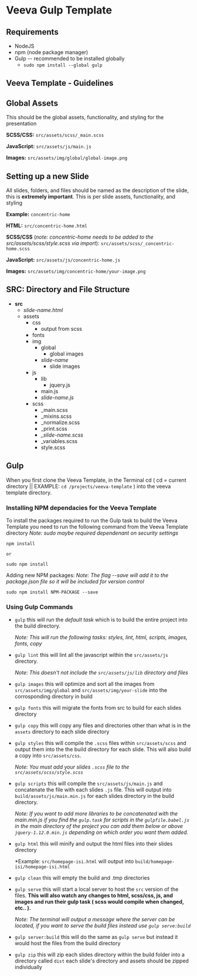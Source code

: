 # Veeva Gulp Template

## Requirements 

  * NodeJS
  * npm (node package manager)
  * Gulp -- recommended to be installed globally
    * `sudo npm install --global gulp`

## Veeva Template - Guidelines

## Global Assets
  
  This should be the global assets, functionality, and styling for the presentation

  **SCSS/CSS:**
  `src/assets/scss/_main.scss`

  **JavaScript:**
  `src/assets/js/main.js`

  **Images:**
  `src/assets/img/global/global-image.png`

## Setting up a new Slide
  
  All slides, folders, and files should be named as the description of the slide, this is **extremely important**.
  This is per slide assets, functionality, and styling

  **Example:** `concentric-home`

  **HTML:**
  `src/concentric-home.html`

  **SCSS/CSS** (*note: concentric-home needs to be added to the src/assets/scss/style.scss via import*):
  `src/assets/scss/_concentric-home.scss`

  **JavaScript:**
  `src/assets/js/concentric-home.js`

  **Images:**
  `src/assets/img/concentric-home/your-image.png`


## SRC: Directory and File Structure

  * **src**
    * *slide-name.html*
    * assets
        * css
            * output from scss
        * fonts
        * img
            * global
                * global images
            * *slide-name*
                * slide images
        * js
            * lib 
                * jquery.js
            * main.js
            * *slide-name.js*
        * scss
            * _main.scss
            * _mixins.scss
            * _normalize.scss
            * _print.scss
            * *_slide-name.scss*
            * _variables.scss
            * style.scss

## Gulp

  When you first clone the Veeva Template, in the Terminal cd ( cd = current directory || EXAMPLE: `cd /projects/veeva-template` ) into the veeva template directory. 

### Installing NPM dependacies for the Veeva Template

  To install the packages required to run the Gulp task to build the Veeva Template you need to run the following command from the Veeva Template directory
  *Note: sudo maybe required dependenant on security settings*    

    npm install

    or 

    sudo npm install

  Adding new NPM packages:
  *Note: The flag --save will add it to the package.json file so it will be included for version control*

    sudo npm install NPM-PACKAGE --save

### Using Gulp Commands
  
  - `gulp` this will run the *default task* which is to build the entire project into the build directory.

    *Note: This will run the following tasks: styles, lint, html, scripts, images, fonts, copy*

  - `gulp lint` this will lint all the javascript within the `src/assets/js` directory. 

    *Note: This doesn't not include the `src/assets/js/lib` directory and files*

  - `gulp images` this will optimize and sort all the images from `src/assets/img/global` and `src/assets/img/your-slide` into the corrosponding directory in build

  - `gulp fonts` this will migrate the fonts from src to build for each slides directory

  - `gulp copy` this will copy any files and directories other than what is in the `assets` directory to each slide directory

  - `gulp styles` this will compile the `.scss` files within `src/assets/scss` and output them into the the build directory for each slide. This will also build a copy into `src/assets/css`. 

    *Note: You must add your slides `.scss` file to the `src/assets/scss/style.scss`*

  - `gulp scripts` this will compile the `src/assets/js/main.js` and concatenate the file with each slides `.js` file. This will output into `build/assets/js/main.min.js` for each slides directory in the build directory.

    *Note: If you want to add more libraries to be concatenated with the main.min.js if you find the `gulp.task` for scripts in the `gulpfile.babel.js` in the main directory of the project you can add them below or above `jquery-1.12.0.min.js` depending on which order you want them added.*

  - `gulp html` this will minify and output the html files into their slides directory 

    *Example: `src/homepage-isi.html` will output into `build/homepage-isi/homepage-isi.html`

  - `gulp clean` this will empty the build and .tmp directories

  - `gulp serve` this will start a local server to host the `src` version of the files. **This will also watch any changes to html, scss/css, js, and images and run their gulp task ( scss would compile when changed, etc.. ).** 

    *Note: The terminal will output a message where the server can be located, if you want to serve the build files instead use `gulp serve:build`*

  - `gulp server:build` this will do the same as `gulp serve` but instead it would host the files from the build directory

  - `gulp zip` this will zip each slides directory within the build folder into a directory called `dist` each slide's directory and assets should be zipped individually